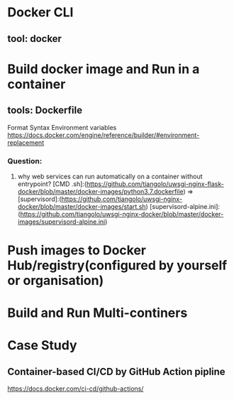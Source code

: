 # Docker CLI
## tool: docker

# Build docker image and Run in a container
## tools: Dockerfile
Format
Syntax
Environment variables
https://docs.docker.com/engine/reference/builder/#environment-replacement
### Question:
1. why web services can run automatically on a container without entrypoint?
[CMD .sh]:(https://github.com/tiangolo/uwsgi-nginx-flask-docker/blob/master/docker-images/python3.7.dockerfile) => [supervisord]:(https://github.com/tiangolo/uwsgi-nginx-docker/blob/master/docker-images/start.sh)
[supervisord-alpine.ini]:(https://github.com/tiangolo/uwsgi-nginx-docker/blob/master/docker-images/supervisord-alpine.ini)
# Push images to Docker Hub/registry(configured by yourself or organisation)

# Build and Run Multi-continers

# Case Study
## Container-based CI/CD by GitHub Action pipline

https://docs.docker.com/ci-cd/github-actions/
